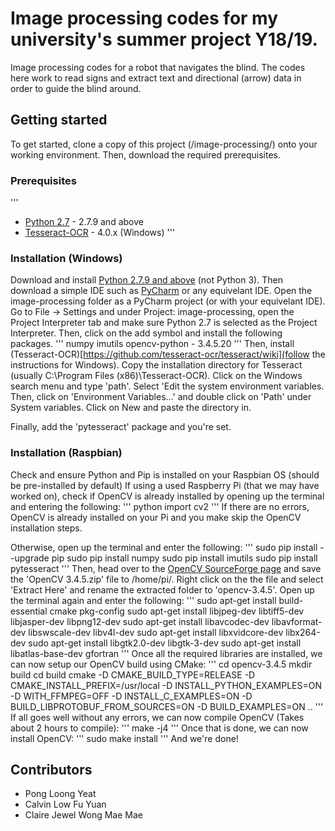 # Image processing codes for my university's summer project Y18/19.

Image processing codes for a robot that navigates the blind. The codes here work to read signs and extract text and directional (arrow) data in order to guide the blind around.

## Getting started

To get started, clone a copy of this project (/image-processing/) onto your working environment. Then, download the required prerequisites.

### Prerequisites
'''
* [Python 2.7](https://www.python.org/) - 2.7.9 and above
* [Tesseract-OCR](https://github.com/tesseract-ocr/tesseract) - 4.0.x (Windows)
'''

### Installation (Windows)

Download and install [Python 2.7.9 and above](https://www.python.org/downloads/) (not Python 3). Then download a simple IDE such as [PyCharm](https://www.jetbrains.com/pycharm/) or any equivelant IDE.
Open the image-processing folder as a PyCharm project (or with your equivelant IDE). Go to File -> Settings and under Project: image-processing, open the Project Interpreter tab and make sure Python 2.7 is selected as the Project Interpreter. Then, click on the add symbol and install the following packages.
'''
numpy
imutils
opencv-python - 3.4.5.20
'''
Then, install (Tesseract-OCR)[https://github.com/tesseract-ocr/tesseract/wiki](follow the instructions for Windows). Copy the installation directory for Tesseract (usually C:\Program Files (x86)\Tesseract-OCR). Click on the Windows search menu and type 'path'. Select 'Edit the system environment variables. Then, click on 'Environment Variables...' and double click on 'Path' under System variables. Click on New and paste the directory in.

Finally, add the 'pytesseract' package and you're set.

### Installation (Raspbian)

Check and ensure Python and Pip is installed on your Raspbian OS (should be pre-installed by default) If using a used Raspberry Pi (that we may have worked on), check if OpenCV is already installed by opening up the terminal and entering the following:
'''
python
import cv2
'''
If there are no errors, OpenCV is already installed on your Pi and you make skip the OpenCV installation steps.

Otherwise, open up the terminal and enter the following:
'''
sudo pip install --upgrade pip
sudo pip install numpy
sudo pip install imutils
sudo pip install pytesseract
'''
Then, head over to the [OpenCV SourceForge page](https://sourceforge.net/projects/opencvlibrary/files/3.4.5/) and save the 'OpenCV 3.4.5.zip' file to /home/pi/. Right click on the the file and select 'Extract Here' and rename the extracted folder to 'opencv-3.4.5'. Open up the terminal again and enter the following:
'''
sudo apt-get install build-essential cmake pkg-config
sudo apt-get install libjpeg-dev libtiff5-dev libjasper-dev libpng12-dev
sudo apt-get install libavcodec-dev libavformat-dev libswscale-dev libv4l-dev
sudo apt-get install libxvidcore-dev libx264-dev
sudo apt-get install libgtk2.0-dev libgtk-3-dev
sudo apt-get install libatlas-base-dev gfortran
'''
Once all the required libraries are installed, we can now setup our OpenCV build using CMake:
'''
cd opencv-3.4.5
mkdir build
cd build
cmake -D CMAKE_BUILD_TYPE=RELEASE -D CMAKE_INSTALL_PREFIX=/usr/local -D INSTALL_PYTHON_EXAMPLES=ON -D WITH_FFMPEG=OFF -D INSTALL_C_EXAMPLES=ON -D BUILD_LIBPROTOBUF_FROM_SOURCES=ON -D BUILD_EXAMPLES=ON ..
'''
If all goes well without any errors, we can now compile OpenCV (Takes about 2 hours to compile):
'''
make -j4
'''
Once that is done, we can now install OpenCV:
'''
sudo make install
'''
And we're done!

## Contributors

* Pong Loong Yeat
* Calvin Low Fu Yuan
* Claire Jewel Wong Mae Mae
